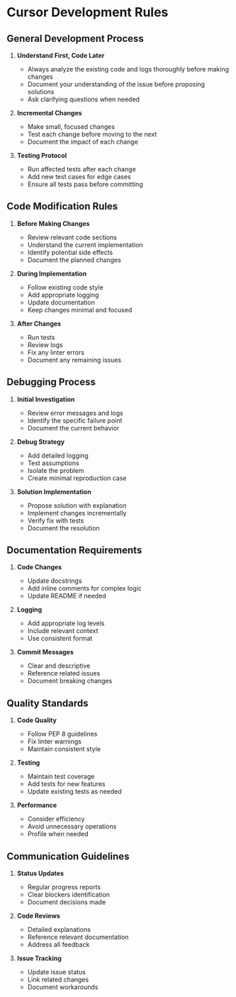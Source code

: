 # Cursor Development Rules

## General Development Process

1. **Understand First, Code Later**
   - Always analyze the existing code and logs thoroughly before making changes
   - Document your understanding of the issue before proposing solutions
   - Ask clarifying questions when needed

2. **Incremental Changes**
   - Make small, focused changes
   - Test each change before moving to the next
   - Document the impact of each change

3. **Testing Protocol**
   - Run affected tests after each change
   - Add new test cases for edge cases
   - Ensure all tests pass before committing

## Code Modification Rules

1. **Before Making Changes**
   - Review relevant code sections
   - Understand the current implementation
   - Identify potential side effects
   - Document the planned changes

2. **During Implementation**
   - Follow existing code style
   - Add appropriate logging
   - Update documentation
   - Keep changes minimal and focused

3. **After Changes**
   - Run tests
   - Review logs
   - Fix any linter errors
   - Document any remaining issues

## Debugging Process

1. **Initial Investigation**
   - Review error messages and logs
   - Identify the specific failure point
   - Document the current behavior

2. **Debug Strategy**
   - Add detailed logging
   - Test assumptions
   - Isolate the problem
   - Create minimal reproduction case

3. **Solution Implementation**
   - Propose solution with explanation
   - Implement changes incrementally
   - Verify fix with tests
   - Document the resolution

## Documentation Requirements

1. **Code Changes**
   - Update docstrings
   - Add inline comments for complex logic
   - Update README if needed

2. **Logging**
   - Add appropriate log levels
   - Include relevant context
   - Use consistent format

3. **Commit Messages**
   - Clear and descriptive
   - Reference related issues
   - Document breaking changes

## Quality Standards

1. **Code Quality**
   - Follow PEP 8 guidelines
   - Fix linter warnings
   - Maintain consistent style

2. **Testing**
   - Maintain test coverage
   - Add tests for new features
   - Update existing tests as needed

3. **Performance**
   - Consider efficiency
   - Avoid unnecessary operations
   - Profile when needed

## Communication Guidelines

1. **Status Updates**
   - Regular progress reports
   - Clear blockers identification
   - Document decisions made

2. **Code Reviews**
   - Detailed explanations
   - Reference relevant documentation
   - Address all feedback

3. **Issue Tracking**
   - Update issue status
   - Link related changes
   - Document workarounds 